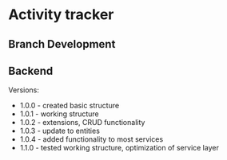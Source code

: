 # Activity tracker 


## Branch Development

## Backend



Versions:
* 1.0.0 - created basic structure
* 1.0.1 - working structure
* 1.0.2 - extensions, CRUD functionality
* 1.0.3 - update to entities
* 1.0.4 - added functionality to most services
* 1.1.0 - tested working structure, optimization of service layer
